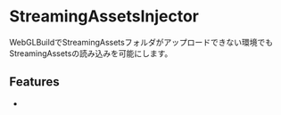# StreamingAssetsInjector
 
WebGLBuildでStreamingAssetsフォルダがアップロードできない環境でもStreamingAssetsの読み込みを可能にします。

## Features

- 
